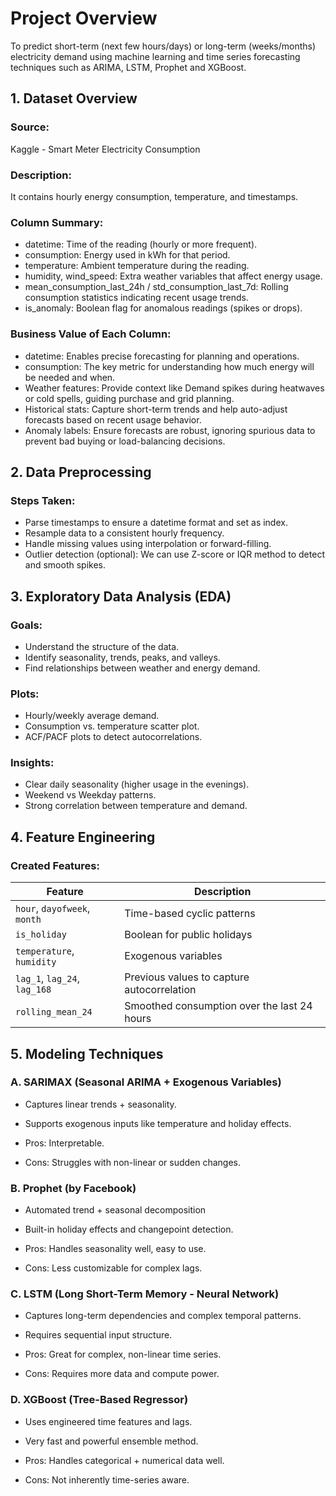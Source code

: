 # Project Overview
To predict short-term (next few hours/days) or long-term (weeks/months) electricity demand using machine learning and time series forecasting techniques such as ARIMA, LSTM, Prophet and XGBoost.

## 1. Dataset Overview
### Source: 
Kaggle - Smart Meter Electricity Consumption</br>
### Description: 
It contains hourly energy consumption, temperature, and timestamps.</br>
### Column Summary:
- datetime: Time of the reading (hourly or more frequent).</br>
- consumption: Energy used in kWh for that period.</br>
- temperature: Ambient temperature during the reading.</br>
- humidity, wind_speed: Extra weather variables that affect energy usage.</br>
- mean_consumption_last_24h / std_consumption_last_7d: Rolling consumption statistics indicating recent usage trends.</br>
- is_anomaly: Boolean flag for anomalous readings (spikes or drops).

### Business Value of Each Column:
- datetime: Enables precise forecasting for planning and operations.</br>
- consumption: The key metric for understanding how much energy will be needed and when.</br>
- Weather features: Provide context like Demand spikes during heatwaves or cold spells, guiding purchase and grid planning.</br>
- Historical stats: Capture short-term trends and help auto-adjust forecasts based on recent usage behavior.</br>
- Anomaly labels: Ensure forecasts are robust, ignoring spurious data to prevent bad buying or load-balancing decisions.

## 2. Data Preprocessing
### Steps Taken:
- Parse timestamps to ensure a datetime format and set as index.</br>
- Resample data to a consistent hourly frequency.</br>
- Handle missing values using interpolation or forward-filling.</br>
- Outlier detection (optional): We can use Z-score or IQR method to detect and smooth spikes.

## 3. Exploratory Data Analysis (EDA)
### Goals:
- Understand the structure of the data.</br>
- Identify seasonality, trends, peaks, and valleys.</br>
- Find relationships between weather and energy demand.</br>

### Plots:
- Hourly/weekly average demand.</br>
- Consumption vs. temperature scatter plot.</br>
- ACF/PACF plots to detect autocorrelations.</br>

### Insights:
- Clear daily seasonality (higher usage in the evenings).</br>
- Weekend vs Weekday patterns.</br>
- Strong correlation between temperature and demand.</br>

## 4. Feature Engineering
### Created Features:

| Feature                      | Description                                 |
| ---------------------------- | ------------------------------------------- |
| `hour`, `dayofweek`, `month` | Time-based cyclic patterns                  |
| `is_holiday`                 | Boolean for public holidays                 |
| `temperature`, `humidity`    | Exogenous variables                         |
| `lag_1`, `lag_24`, `lag_168` | Previous values to capture autocorrelation  |
| `rolling_mean_24`            | Smoothed consumption over the last 24 hours |


## 5. Modeling Techniques
### A. SARIMAX (Seasonal ARIMA + Exogenous Variables)
- Captures linear trends + seasonality.</br>
- Supports exogenous inputs like temperature and holiday effects.</br>

- Pros: Interpretable.</br>
- Cons: Struggles with non-linear or sudden changes.

### B. Prophet (by Facebook)
- Automated trend + seasonal decomposition</br>
- Built-in holiday effects and changepoint detection.</br>

- Pros: Handles seasonality well, easy to use.</br>
- Cons: Less customizable for complex lags.

### C. LSTM (Long Short-Term Memory - Neural Network)
- Captures long-term dependencies and complex temporal patterns.</br>
- Requires sequential input structure.</br>

- Pros: Great for complex, non-linear time series.</br>
- Cons: Requires more data and compute power.

### D. XGBoost (Tree-Based Regressor)
- Uses engineered time features and lags.</br>
- Very fast and powerful ensemble method.</br>

- Pros: Handles categorical + numerical data well.</br>
- Cons: Not inherently time-series aware.






  



